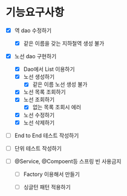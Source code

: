 # 기능요구사항

- [x] 역 dao 수정하기 

  - [x] 같은 이름을 갖는 지하철역 생성 불가

- [x] 노선 dao 구현하기

  - [x] Dao에서 List 이용하기
  - [x] 노선 생성하기
    - [x] 같은 이름 노선 생성 불가
  - [x] 노선 목록 조회하기
  - [x] 노선 조회하기
    - [x] 없는 목록 조회시 에러
  - [x] 노선 수정하기
  - [x] 노선 삭제하기

- [ ] End to End 테스트 작성하기

- [ ] 단위 테스트 작성하기 

- [ ] @Service, @Compoent등 스프링 빈 사용금지

  - [ ] Factory 이용해서 만들기
  - [ ] 싱글턴 패턴 적용하기

  

